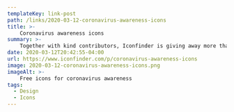 ```yaml
---
templateKey: link-post
path: /links/2020-03-12-coronavirus-awareness-icons
title: >-
    Coronavirus awareness icons
summary: >-
    Together with kind contributors, Iconfinder is giving away more than 200 free vector icons related to hygiene and awareness about the virus spread. The icons can be used for hand-washing instructions, hygiene recommendations, and other initiatives fighting the virus spread.   
date: 2020-03-12T20:42:55-04:00
url: https://www.iconfinder.com/p/coronavirus-awareness-icons
image: 2020-03-12-coronavirus-awareness-icons.png
imageAlt: >-
    Free icons for coronavirus awareness
tags:
  - Design
  - Icons
---
```

